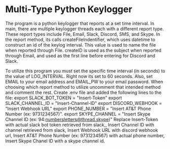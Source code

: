 # Multi-Type Python Keylogger
The program is a python keylogger that reports at a set time interval. In main, there are multiple keylogger threads each with a different report type. These report types include File, Email, Slack, Discord, SMS, and Skype. In the report method, its calls createFileIndentifier, which uses datetime to construct an id of the keylog interval. This value is used to name the file when reported through File. createID is used as the subject when reported through Email, and used as the first line before entering for Discord and Slack. 

To utilize this program you must set the specific time interval (in seconds) to the value of LOG_INTERVAL. Right now its set to 60 seconds. Also, set EMAIL to your email address and EMAIL_PW to your email password. When choosing which report method to utilize uncomment that intended method and comment the rest. 
Create .env file and added the following lines to the file: 
    export SLACK_BOT_TOKEN = "Insert-Token"
    export SLACK_CHANNEL_ID = "Insert-Channel-ID"
    export DISCORD_WEBHOOK = "Insert Webhook URL"
    export PHONE_NUMBER = "Insert AT&T Phone Number (ex: 9731234567)". 
    export SKYPE_CHANNEL = "Insert Skype Channel ID (ex: 94:numbersletters@thread.skype)"
Replace Insert-Token with actual slack bot token retrieved from slack,, Insert Channel ID with channel retrieved from slack, Insert Webhook URL with discord webhook url, Insert AT&T Phone Number (ex: 9731234567) with actual phone number, Insert Skype Chanel ID with a skype channel id.
